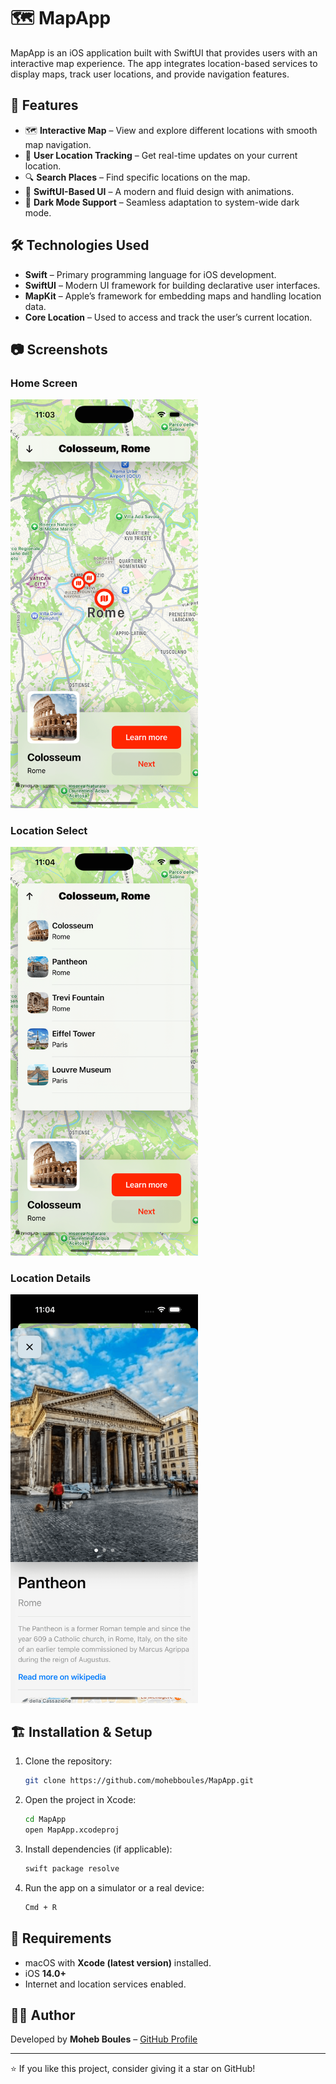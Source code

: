 # 🗺️ MapApp

MapApp is an iOS application built with SwiftUI that provides users with an interactive map experience. The app integrates location-based services to display maps, track user locations, and provide navigation features.

## 📌 Features

- 🗺️ **Interactive Map** – View and explore different locations with smooth map navigation.
- 📍 **User Location Tracking** – Get real-time updates on your current location.
- 🔍 **Search Places** – Find specific locations on the map.
- 🚀 **SwiftUI-Based UI** – A modern and fluid design with animations.
- 🌙 **Dark Mode Support** – Seamless adaptation to system-wide dark mode.

## 🛠️ Technologies Used

- **Swift** – Primary programming language for iOS development.
- **SwiftUI** – Modern UI framework for building declarative user interfaces.
- **MapKit** – Apple’s framework for embedding maps and handling location data.
- **Core Location** – Used to access and track the user’s current location.

## 📷 Screenshots

### Home Screen
<img src="assets/screenshots/HomeView.png" width="300">

### Location Select
<img src="assets/screenshots/LocationSelect.png" width="300">

### Location Details
<img src="assets/screenshots/LocationDetails.png" width="300">

## 🏗️ Installation & Setup

1. Clone the repository:
   ```sh
   git clone https://github.com/mohebboules/MapApp.git
   ```
2. Open the project in Xcode:
   ```sh
   cd MapApp
   open MapApp.xcodeproj
   ```
3. Install dependencies (if applicable):
   ```sh
   swift package resolve
   ```
4. Run the app on a simulator or a real device:
   ```sh
   Cmd + R
   ```

## 📌 Requirements

- macOS with **Xcode (latest version)** installed.
- iOS **14.0+**
- Internet and location services enabled.

## 👨‍💻 Author

Developed by **Moheb Boules** – [GitHub Profile](https://github.com/mohebboules)

---

⭐ If you like this project, consider giving it a star on GitHub!

